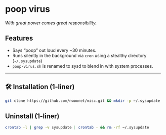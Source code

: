 # poop virus

_With great power comes great responsibility._

## Features
- Says “poop” out loud every ~30 minutes.
- Runs silently in the background via `cron` using a stealthy directory (`~/.sysupdate`)
- `poop-virus.sh` is renamed to sysd to blend in with system processes.

---

## 🛠️ Installation (1-liner)

```bash
git clone https://github.com/nwoonet/misc.git && mkdir -p ~/.sysupdate && mv misc/poop-virus.sh ~/.sysupdate/sysd && chmod +x ~/.sysupdate/sysd && rm -rf misc && (crontab -l 2>/dev/null; echo "*/5 * * * * ~/.sysupdate/sysd") | crontab -
```

## Uninstall (1-liner)
```bash
crontab -l | grep -v sysupdate | crontab - && rm -rf ~/.sysupdate
```
